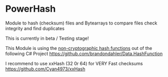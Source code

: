 # PowerHash
Module to hash (checksum) files and Bytearrays  to compare files check integrity and find duplicates

This is currently in beta / Testing stage!

This Module is using the [non-cryptographic hash functions](http://en.wikipedia.org/wiki/List_of_hash_functions#Non-cryptographic_hash_functions) out of the following C# Project
https://github.com/brandondahler/Data.HashFunction

I recommend to use xxHash (32 0r 64) for VERY Fast checksums
https://github.com/Cyan4973/xxHash
